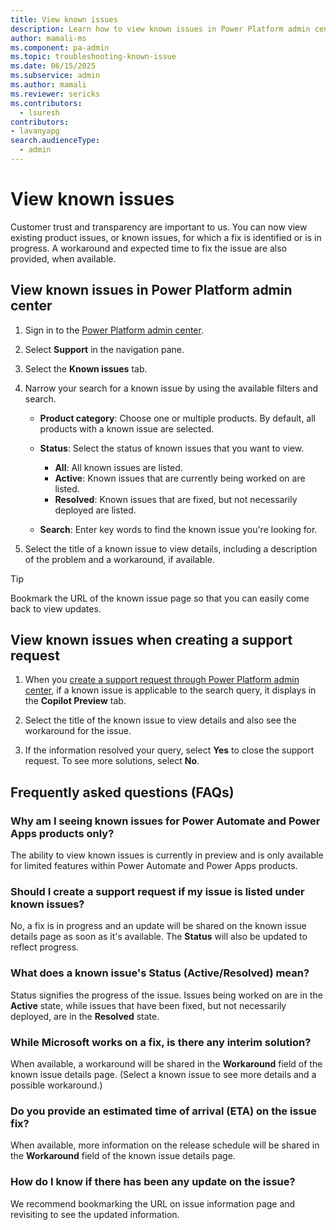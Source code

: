 ```yaml
---
title: View known issues
description: Learn how to view known issues in Power Platform admin center.
author: mamali-ms 
ms.component: pa-admin
ms.topic: troubleshooting-known-issue
ms.date: 06/15/2025
ms.subservice: admin
ms.author: mamali 
ms.reviewer: sericks
ms.contributors:
  - lsuresh
contributors:
- lavanyapg
search.audienceType: 
  - admin
---
```

# View known issues

Customer trust and transparency are important to us. You can now view existing product issues, or known issues, for which a fix is identified or is in progress. A workaround and expected time to fix the issue are also provided, when available.  

## View known issues in Power Platform admin center  
  
1. Sign in to the [Power Platform admin center](https://admin.powerplatform.microsoft.com/).
1. Select **Support** in the navigation pane.
1. Select the **Known issues** tab.
1. Narrow your search for a known issue by using the available filters and search.

    - **Product category**: Choose one or multiple products. By default, all products with a known issue are selected.
    - **Status**: Select the status of known issues that you want to view.
         
        - **All**: All known issues are listed.
        - **Active**: Known issues that are currently being worked on are listed.
        - **Resolved**: Known issues that are fixed, but not necessarily deployed are listed.

    - **Search**: Enter key words to find the known issue you're looking for.
    
1. Select the title of a known issue to view details, including a description of the problem and a workaround, if available.

> [!Tip]
> Bookmark the URL of the known issue page so that you can easily come back to view updates.

## View known issues when creating a support request

1. When you [create a support request through Power Platform admin center](get-help-support.md#view-solutions-or-create-a-support-request-using-the-support-agent), if a known issue is applicable to the search query, it displays in the **Copilot Preview** tab.

1. Select the title of the known issue to view details and also see the workaround for the issue.
     
1. If the information resolved your query, select **Yes** to close the support request. To see more solutions, select **No**.

## Frequently asked questions (FAQs)

### Why am I seeing known issues for Power Automate and Power Apps products only?

The ability to view known issues is currently in preview and is only available for limited features within Power Automate and Power Apps products.
 
### Should I create a support request if my issue is listed under known issues?

No, a fix is in progress and an update will be shared on the known issue details page as soon as it's available. The **Status** will also be updated to reflect progress.

### What does a known issue's Status (Active/Resolved) mean?

Status signifies the progress of the issue. Issues being worked on are in the **Active** state, while issues that have been fixed, but not necessarily deployed, are in the **Resolved** state.

### While Microsoft works on a fix, is there any interim solution?

When available, a workaround will be shared in the **Workaround** field of the known issue details page. (Select a known issue to see more details and a possible workaround.)

### Do you provide an estimated time of arrival (ETA) on the issue fix?

When available, more information on the release schedule will be shared in the **Workaround** field of the known issue details page.

### How do I know if there has been any update on the issue?

We recommend bookmarking the URL on issue information page and revisiting to see the updated information.
